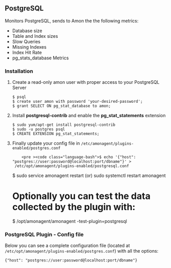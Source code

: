 ## PostgreSQL

<p>
Monitors PostgreSQL, sends to Amon the the following metrics:
</p>
<ul>
	<li>Database size</li>
	<li>Table and Index sizes</li>
	<li>Slow Queries</li>
	<li>Missing Indexes</li>
	<li>Index Hit Rate</li>
	<li>pg_stats_database Metrics</li>
</ul>


<h3>Installation</h3>
<ol>
	<li>
		Create a read-only amon user with proper access to your PostgreSQL Server
<pre ><code class="language-bash">$ psql
$ create user amon with password 'your-desired-password';
$ grant SELECT ON pg_stat_database to amon;
</code></pre>
	</li>
	<li>Install <strong>postgresql-contrib</strong> and enable the <strong>pg_stat_statements</strong> extension
<pre ><code class="language-bash">$ sudo yum/apt-get install postgresql-contrib
$ sudo -u postgres psql
$ CREATE EXTENSION pg_stat_statements;
</code></pre></li>
<li>Finally update your config file in <code class='language-bash'>/etc/amonagent/plugins-enabled/postgres.conf</code>

		<pre ><code class="language-bash">$ echo '{"host": "postgres://user:password@localhost:port/dbname"}' >
	 /etc/opt/amonagent/plugins-enabled/postgresql.conf


$ sudo service amonagent restart (or) sudo systemctl restart amonagent

# Optionally you can test the data collected by the plugin with:
$ /opt/amonagent/amonagent -test-plugin=postgresql
</code></pre>
		</li>
</ol>

<h3>PostgreSQL Plugin - Config file</h3>

<p>Below you can see a complete configuration file (located at <code class='language-bash'>/etc/opt/amonagent/plugins-enabled/postgres.conf</code>) with all the options:</p>
<pre><code class="language-bash">{"host": "postgres://user:password@localhost:port/dbname"}
</code></pre>

